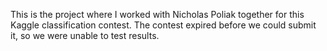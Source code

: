 This is the project where I worked with Nicholas Poliak together for this Kaggle classification contest. The contest expired before we could submit it, so we were unable to test results.
